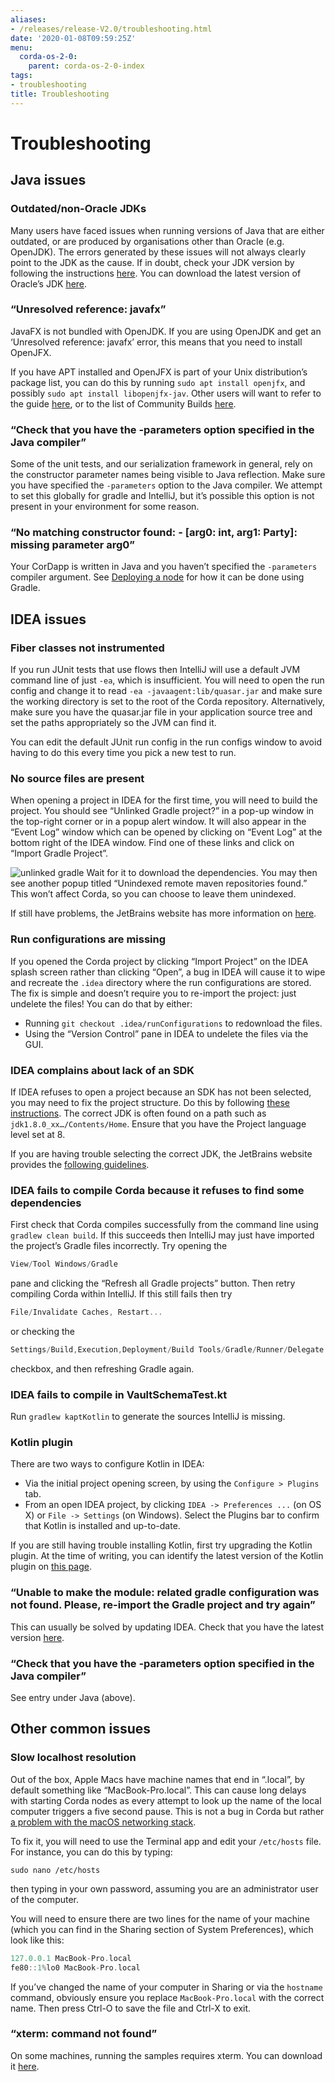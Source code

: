 ```yaml
---
aliases:
- /releases/release-V2.0/troubleshooting.html
date: '2020-01-08T09:59:25Z'
menu:
  corda-os-2-0:
    parent: corda-os-2-0-index
tags:
- troubleshooting
title: Troubleshooting
---
```



# Troubleshooting


## Java issues


### Outdated/non-Oracle JDKs

Many users have faced issues when running versions of Java that are either outdated, or are produced by organisations other than Oracle (e.g. OpenJDK). The errors generated by these issues will not always clearly point to the JDK as the cause. If in doubt, check your JDK version by following the instructions [here](https://java.com/en/download/help/version_manual.xml). You can download the latest version of Oracle’s JDK [here](http://www.oracle.com/technetwork/java/javase/downloads/index.html).


### “Unresolved reference: javafx”

JavaFX is not bundled with OpenJDK. If you are using OpenJDK and get an ‘Unresolved reference: javafx’ error, this means that you need to install OpenJFX.

If you have APT installed and OpenJFX is part of your Unix distribution’s package list, you can do this by running `sudo apt install openjfx`, and possibly `sudo apt install libopenjfx-jav`. Other users will want to refer to the guide [here](https://wiki.openjdk.java.net/display/OpenJFX/Building+OpenJFX), or to the list of Community Builds [here](https://wiki.openjdk.java.net/display/OpenJFX/Community+Builds).


### “Check that you have the -parameters option specified in the Java compiler”

Some of the unit tests, and our serialization framework in general, rely on the constructor parameter names being visible
to Java reflection.  Make sure you have specified the `-parameters` option to the Java compiler.  We attempt to set this globally
for gradle and IntelliJ, but it’s possible this option is not present in your environment for some reason.


### “No matching constructor found: - [arg0: int, arg1: Party]: missing parameter arg0”

Your CorDapp is written in Java and you haven’t specified the `-parameters` compiler argument. See [Deploying a node](deploying-a-node.md) for how it can be done using Gradle.


## IDEA issues


### Fiber classes not instrumented

If you run JUnit tests that use flows then IntelliJ will use a default JVM command line of just `-ea`, which is
insufficient. You will need to open the run config and change it to read `-ea -javaagent:lib/quasar.jar` and make
sure the working directory is set to the root of the Corda repository. Alternatively, make sure you have the quasar.jar
file in your application source tree and set the paths appropriately so the JVM can find it.

You can edit the default JUnit run config in the run configs window to avoid having to do this every time you pick a
new test to run.


### No source files are present

When opening a project in IDEA for the first time, you will need to build the project. You should see “Unlinked Gradle project?”
in a pop-up window in the top-right corner or in a popup alert window. It will also appear in the “Event Log” window which can be
opened by clicking on “Event Log” at the bottom right of the IDEA window. Find one of these links and click on “Import Gradle Project”.

![unlinked gradle](/en/images/unlinked-gradle.png "unlinked gradle")
Wait for it to download the dependencies. You may then see another popup titled “Unindexed remote maven repositories found.” This won’t affect Corda,
so you can choose to leave them unindexed.

If still have problems, the JetBrains website has more information on [here](https://www.jetbrains.com/help/idea/2016.2/working-with-gradle-projects.html).


### Run configurations are missing

If you opened the Corda project by clicking “Import Project” on the IDEA splash screen rather than clicking “Open”, a bug
in IDEA will cause it to wipe and recreate the `.idea` directory where the run configurations are stored. The fix is
simple and doesn’t require you to re-import the project: just undelete the files! You can do that by either:


* Running `git checkout .idea/runConfigurations` to redownload the files.
* Using the “Version Control” pane in IDEA to undelete the files via the GUI.


### IDEA complains about lack of an SDK

If IDEA refuses to open a project because an SDK has not been selected, you may need to fix the project structure. Do this by following [these instructions](https://www.jetbrains.com/help/idea/2016.2/configuring-global-project-and-module-sdks.html). The correct JDK is often found on a path such as `jdk1.8.0_xx…/Contents/Home`. Ensure that you have the Project language level set at 8.

If you are having trouble selecting the correct JDK, the JetBrains website provides the [following guidelines](https://intellij-support.jetbrains.com/hc/en-us/articles/206544879-Selecting-the-JDK-version-the-IDE-will-run-under).


### IDEA fails to compile Corda because it refuses to find some dependencies

First check that Corda compiles successfully from the command line using `gradlew clean build`. If this succeeds then IntelliJ may just have imported the project’s Gradle files incorrectly. Try opening the

```kotlin
View/Tool Windows/Gradle
```


pane and clicking the “Refresh all Gradle projects” button. Then retry compiling Corda within IntelliJ. If this still fails then try

```kotlin
File/Invalidate Caches, Restart...
```


or checking the

```kotlin
Settings/Build,Execution,Deployment/Build Tools/Gradle/Runner/Delegate IDE build-run actions to gradle
```


checkbox, and then refreshing Gradle again.


### IDEA fails to compile in VaultSchemaTest.kt

Run `gradlew kaptKotlin` to generate the sources IntelliJ is missing.


### Kotlin plugin

There are two ways to configure Kotlin in IDEA:


* Via the initial project opening screen, by using the `Configure > Plugins` tab.
* From an open IDEA project, by clicking `IDEA -> Preferences ...` (on OS X) or `File -> Settings` (on Windows). Select the Plugins bar to confirm that Kotlin is installed and up-to-date.

If you are still having trouble installing Kotlin, first try upgrading the Kotlin plugin. At the time of writing, you can
identify the latest version of the Kotlin plugin on [this page](https://plugins.jetbrains.com/plugin/6954).


### “Unable to make the module: related gradle configuration was not found. Please, re-import the Gradle project and try again”

This can usually be solved by updating IDEA. Check that you have the latest version [here](https://www.jetbrains.com/idea/download/).


### “Check that you have the -parameters option specified in the Java compiler”

See entry under Java (above).


## Other common issues


### Slow localhost resolution

Out of the box, Apple Macs have machine names that end in “.local”, by default something like “MacBook-Pro.local”.
This can cause long delays with starting Corda nodes as every attempt to look up the name of the local computer triggers
a five second pause. This is not a bug in Corda but rather [a problem with the macOS networking stack](http://stackoverflow.com/questions/39636792/jvm-takes-a-long-time-to-resolve-ip-address-for-localhost).

To fix it, you will need to use the Terminal app and edit your `/etc/hosts` file. For instance, you can do this by
typing:

`sudo nano /etc/hosts`

then typing in your own password, assuming you are an administrator user of the computer.

You will need to ensure there are two lines for the name of your machine (which you can find in the Sharing section
of System Preferences), which look like this:

```kotlin
127.0.0.1 MacBook-Pro.local
fe80::1%lo0 MacBook-Pro.local
```

If you’ve changed the name of your computer in Sharing or via the `hostname` command, obviously ensure you replace
`MacBook-Pro.local` with the correct name. Then press Ctrl-O to save the file and Ctrl-X to exit.


### “xterm: command not found”

On some machines, running the samples requires xterm. You can download it [here](http://invisible-island.net/xterm/#download).


